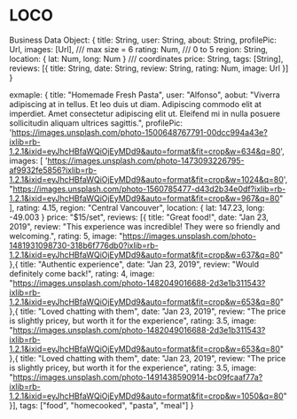 # LOCO

Business Data Object:
{ 
  title: String,
  user: String,
  about: String,
  profilePic: Url,
  images: [Url],     /// max size = 6
  rating: Num,       /// 0 to 5
  region: String,
  location: {
    lat: Num,
    long: Num
  }                   /// coordinates
  price: String,
  tags: [String],
  reviews: [{
    title: String,
    date: String,
    review: String,
    rating: Num,
    image: Url
  }]
}


exmaple:
{
      title: "Homemade Fresh Pasta",
      user: "Alfonso",
      aobut: "Viverra adipiscing at in tellus. Et leo duis ut diam. Adipiscing commodo elit at imperdiet. Amet consectetur adipiscing elit ut. Eleifend mi in nulla posuere sollicitudin aliquam ultrices sagittis.",
      profilePic: 'https://images.unsplash.com/photo-1500648767791-00dcc994a43e?ixlib=rb-1.2.1&ixid=eyJhcHBfaWQiOjEyMDd9&auto=format&fit=crop&w=634&q=80',
      images: [
        'https://images.unsplash.com/photo-1473093226795-af9932fe5856?ixlib=rb-1.2.1&ixid=eyJhcHBfaWQiOjEyMDd9&auto=format&fit=crop&w=1024&q=80',
        "https://images.unsplash.com/photo-1560785477-d43d2b34e0df?ixlib=rb-1.2.1&ixid=eyJhcHBfaWQiOjEyMDd9&auto=format&fit=crop&w=967&q=80"
      ],
      rating: 4.15,
      region: "Central Vancouver",
      location: {
        lat: 147.23,
        long: -49.003
      }
      price: "$15/set",
      reviews: [{
        title: "Great food!",
        date: "Jan 23, 2019",
        review: "This experience was incredible! They were so friendly and welcoming.",
        rating: 5,
        image: "https://images.unsplash.com/photo-1481931098730-318b6f776db0?ixlib=rb-1.2.1&ixid=eyJhcHBfaWQiOjEyMDd9&auto=format&fit=crop&w=637&q=80"
       },{
        title: "Authentic experience",
        date: "Jan 23, 2019",
        review: "Would definitely come back!",
        rating: 4,
        image: "https://images.unsplash.com/photo-1482049016688-2d3e1b311543?ixlib=rb-1.2.1&ixid=eyJhcHBfaWQiOjEyMDd9&auto=format&fit=crop&w=653&q=80"
       },{
        title: "Loved chatting with them",
        date: "Jan 23, 2019",
        review: "The price is slightly pricey, but worth it for the experience",
        rating: 3.5,
        image: "https://images.unsplash.com/photo-1482049016688-2d3e1b311543?ixlib=rb-1.2.1&ixid=eyJhcHBfaWQiOjEyMDd9&auto=format&fit=crop&w=653&q=80"
       },{
        title: "Loved chatting with them",
        date: "Jan 23, 2019",
        review: "The price is slightly pricey, but worth it for the experience",
        rating: 3.5,
        image: "https://images.unsplash.com/photo-1491438590914-bc09fcaaf77a?ixlib=rb-1.2.1&ixid=eyJhcHBfaWQiOjEyMDd9&auto=format&fit=crop&w=1050&q=80"
       }],
      tags: ["food", "homecooked", "pasta", "meal"]
}

